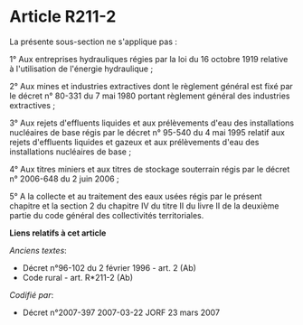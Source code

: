# Article R211-2

La présente sous-section ne s'applique pas :

1° Aux entreprises hydrauliques régies par la loi du 16 octobre 1919 relative à l'utilisation de l'énergie hydraulique ;

2° Aux mines et industries extractives dont le règlement général est fixé par le décret n° 80-331 du 7 mai 1980 portant
règlement général des industries extractives ;

3° Aux rejets d'effluents liquides et aux prélèvements d'eau des installations nucléaires de base régis par le décret n°
95-540 du 4 mai 1995 relatif aux rejets d'effluents liquides et gazeux et aux prélèvements d'eau des installations nucléaires
de base ;

4° Aux titres miniers et aux titres de stockage souterrain régis par le décret n° 2006-648 du 2 juin 2006 ;

5° A la collecte et au traitement des eaux usées régis par le présent chapitre et la section 2 du chapitre IV du titre II du
livre II de la deuxième partie du code général des collectivités territoriales.

**Liens relatifs à cet article**

_Anciens textes_:

  - Décret n°96-102 du 2 février 1996 - art. 2 (Ab)
  - Code rural - art. R*211-2 (Ab)

_Codifié par_:

  - Décret n°2007-397 2007-03-22 JORF 23 mars 2007
